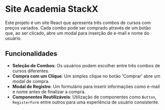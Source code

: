 # Site Academia StackX

Este projeto é um site React que apresenta três combos de cursos com preços variados. Cada combo pode ser comprado através de um botão que, ao ser clicado, abre um modal para inserção de e-mail e nome do usuário.

## Funcionalidades

- **Seleção de Combos**: Os usuários podem escolher entre três combos de cursos diferentes.
- **Compra com um Clique**: Um simples clique no botão 'Comprar' abre um modal de compra.
- **Modal de Registro**: Um formulário para inserir informações como e-mail e nome antes de finalizar a compra.
- **Componentes Reutilizáveis**: Utilização de componentes como `Button`, `RegisterForm` entre outros para uma experiência de usuário consistente.
